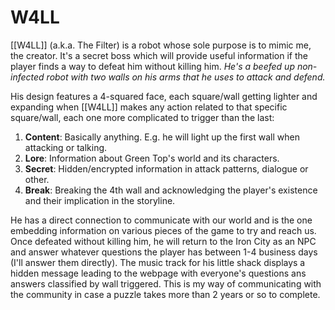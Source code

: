 # W4LL

[[W4LL]] (a.k.a. The Filter) is a robot whose sole purpose is to mimic me, the creator. It's a secret boss which will provide useful information if the player finds a way to defeat him without killing him. *He's a beefed up non-infected robot with two walls on his arms that he uses to attack and defend.*

His design features a 4-squared face, each square/wall getting lighter and expanding when [[W4LL]] makes any action related to that specific square/wall, each one more complicated to trigger than the last:
1. **Content**: Basically anything. E.g. he will light up the first wall when attacking or talking.
2. **Lore**: Information about Green Top's world and its characters.
3. **Secret**: Hidden/encrypted information in attack patterns, dialogue or other.
4. **Break**: Breaking the 4th wall and acknowledging the player's existence and their implication in the storyline.

He has a direct connection to communicate with our world and is the one embedding information on various pieces of the game to try and reach us. Once defeated without killing him, he will return to the Iron City as an NPC and answer whatever questions the player has between 1-4 business days (I'll answer them directly). The music track for his little shack displays a hidden message leading to the webpage with everyone's questions ans answers classified by wall triggered. This is my way of communicating with the community in case a puzzle takes more than 2 years or so to complete.




